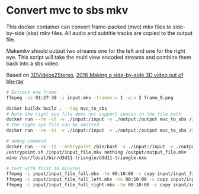 # Convert mvc to sbs mkv

This docker container can convert frame-packed (mvc) mkv files to side-by-side (sbs) mkv files.
All audio and subtitle tracks are copied to the output file.

Makemkv should output two streams one for the left and one for the right eye.
This script will take the multi view encoded streams and combine them back into a sbs video.

Based on [3DVideos2Stereo](https://github.com/lasinger/3DVideos2Stereo), [2016 Making a side-by-side 3D video out of blu-ray](http://www.fandecheng.com/personal/interests/2016_Making%20a%20side-by-side%203D%20video%20out%20of%20blu-ray.html)

```bash
# Extract one frame
ffmpeg -ss 01:27:38 -i input.mkv -frames:v 1 -q:v 2 frame_9.png
```

```bash
docker buildx build . --tag mvc_to_sbs
# Note the right eye file does not support spaces in the file path
docker run --rm -it -v ./input:/input -v ./output:/output mvc_to_sbs /input/input_file_left.mkv /input/input_file_right.mkv /output/output_file.mkv
# The right eye file can be omitted
docker run --rm -it -v ./input:/input -v ./output:/output mvc_to_sbs /input/input_file.mkv nothing /output/output_file.mkv
```

```bash
# debug command
docker run --rm -it --entrypoint /bin/bash -v ./input:/input -v ./output:/output mvc_to_sbs
/entrypoint.sh /input/input_file.mkv nothing /output/output_file.mkv
wine /usr/local/bin/d3d11-triangle/d3d11-triangle.exe
```

```bash
# test with first 10 minutes
ffmpeg -i input/input_file_full.mkv -to 00:10:00 -c copy input/input_file.mkv
ffmpeg -i input/input_file_full_left.mkv -to 00:10:00 -c copy input/input_file_left.mkv
ffmpeg -i input/input_file_full_right.mkv -to 00:10:00 -c copy input/input_file_right.mkv
```
